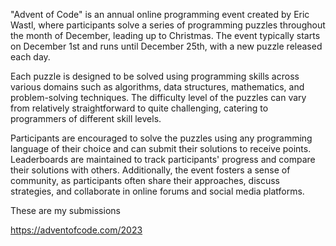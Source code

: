 "Advent of Code" is an annual online programming event created by Eric Wastl, where participants solve a series of programming puzzles throughout the month of December, leading up to Christmas. The event typically starts on December 1st and runs until December 25th, with a new puzzle released each day.

Each puzzle is designed to be solved using programming skills across various domains such as algorithms, data structures, mathematics, and problem-solving techniques. The difficulty level of the puzzles can vary from relatively straightforward to quite challenging, catering to programmers of different skill levels.

Participants are encouraged to solve the puzzles using any programming language of their choice and can submit their solutions to receive points. Leaderboards are maintained to track participants' progress and compare their solutions with others. Additionally, the event fosters a sense of community, as participants often share their approaches, discuss strategies, and collaborate in online forums and social media platforms.

These are my submissions

https://adventofcode.com/2023
